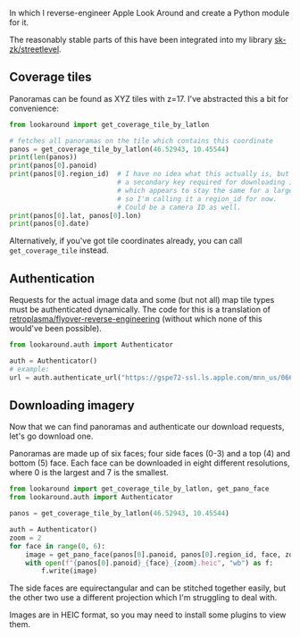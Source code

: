 In which I reverse-engineer Apple Look Around and create a Python module for it.

The reasonably stable parts of this have been integrated into my library [sk-zk/streetlevel](https://github.com/sk-zk/streetlevel/).

## Coverage tiles
Panoramas can be found as XYZ tiles with z=17. I've abstracted this a bit for convenience:

```python
from lookaround import get_coverage_tile_by_latlon

# fetches all panoramas on the tile which contains this coordinate
panos = get_coverage_tile_by_latlon(46.52943, 10.45544)
print(len(panos))
print(panos[0].panoid)
print(panos[0].region_id)  # I have no idea what this actually is, but it's
                           # a secondary key required for downloading images
                           # which appears to stay the same for a large region,
                           # so I'm calling it a region_id for now.
                           # Could be a camera ID as well.
print(panos[0].lat, panos[0].lon)
print(panos[0].date)
```

Alternatively, if you've got tile coordinates already, you can call `get_coverage_tile` instead.

## Authentication
Requests for the actual image data and some (but not all) map tile types must be authenticated dynamically.
The code for this is a translation of [retroplasma/flyover-reverse-engineering](https://github.com/retroplasma/flyover-reverse-engineering) (without which
none of this would've been possible).

```python
from lookaround.auth import Authenticator

auth = Authenticator()
# example:
url = auth.authenticate_url("https://gspe72-ssl.ls.apple.com/mnn_us/0665/1337/7609/6445/9400/1095101453/t/0/2")
```

## Downloading imagery
Now that we can find panoramas and authenticate our download requests, let's go download one.

Panoramas are made up of six faces; four side faces (0-3) and a top (4) and bottom (5) face.
Each face can be downloaded in eight different resolutions, where 0 is the largest and 7 is the smallest.

```python
from lookaround import get_coverage_tile_by_latlon, get_pano_face
from lookaround.auth import Authenticator

panos = get_coverage_tile_by_latlon(46.52943, 10.45544)

auth = Authenticator()
zoom = 2
for face in range(0, 6):
    image = get_pano_face(panos[0].panoid, panos[0].region_id, face, zoom, auth)
    with open(f"{panos[0].panoid}_{face}_{zoom}.heic", "wb") as f:
        f.write(image)
```

The side faces are equirectangular and can be stitched together easily, but the other two use a different projection
which I'm struggling to deal with.

Images are in HEIC format, so you may need to install some plugins to view them.
